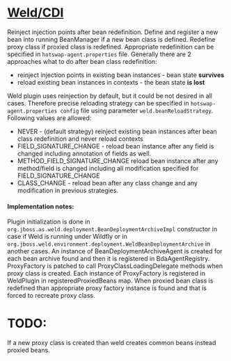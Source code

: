 [Weld/CDI](http://weld.cdi-spec.org/)
=====================================
Reinject injection points after bean redefinition. Define and register a new bean into running BeanManager if a new bean class is defined.
Redefine proxy class if proxied class is redefined. Appropriate redefinition can be specified in `hotswap-agent.properties` file. Generally
there are 2 approaches what to do after bean class redefinition:

* reinject injection points in existing bean instances - bean state **survives**
* reload existing bean instances in contexts - the bean state **is lost**

Weld plugin uses reinjection by default, but it could be not desired in all cases. Therefore precise reloading strategy can be specified
in `hotswap-agent.properties config` file using parameter `weld.beanReloadStrategy`. Following values are allowed:

* NEVER - (default strategy) reinject existing bean instances after bean class redefinition and never reload contexts
* FIELD_SIGNATURE_CHANGE - reload bean instance after any field is changed including annotation of fields as well.
* METHOD_FIELD_SIGNATURE_CHANGE reload bean instance after any method/field is changed including all modification specified for FIELD_SIGNATURE_CHANGE
* CLASS_CHANGE - reload bean after any class change and any modification in previous strategies.

#### Implementation notes:
Plugin initialization is done in `org.jboss.as.weld.deployment.BeanDeploymentArchiveImpl` constructor in case if Weld is running under Wildfly or
in `org.jboss.weld.environment.deployment.WeldBeanDeploymentArchive` in another cases. An instance of BeanDeploymentArchiveAgent is created for each
bean archive found and then it is registered in BdaAgentRegistry. ProxyFactory is patched to call ProxyClassLoadingDelegate methods when proxy class is
created. Each instance of ProxyFactory is registered in WeldPlugin in registeredProxiedBeans map. When proxied bean class is redefined than appropriate
proxy factory instance is found and that is forced to recreate proxy class.

# TODO:
If a new proxy class is created than weld creates common beans instead proxied beans.
